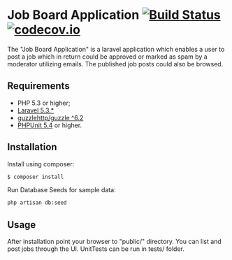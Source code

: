 Job Board Application [![Build Status](https://travis-ci.org/Seldar/job-board.svg?branch=master)](https://travis-ci.org/Seldar/job-board) [![codecov.io](http://codecov.io/github/Seldar/job-board/coverage.svg?branch=master)](http://codecov.io/github/Seldar/job-board?branch=master)
=====================

The "Job Board Application" is a laravel application which enables a user to post a job which in return could be approved or marked as spam by a moderator utilizing emails. The published job posts could also be browsed.

Requirements
------------

  * PHP 5.3 or higher;
  * [Laravel 5.3.*](https://github.com/laravel/laravel)
  * [guzzlehttp/guzzle ^6.2](https://packagist.org/packages/guzzlehttp/guzzle)
  * [PHPUnit 5.4](https://github.com/sebastianbergmann/phpunit) or higher.

Installation
------------


Install using composer:

```bash
$ composer install
```

Run Database Seeds for sample data:

```bash
php artisan db:seed
```

Usage
-----

After installation point your browser to "public/" directory. You can list and post jobs through the UI. UnitTests can be run in tests/ folder.